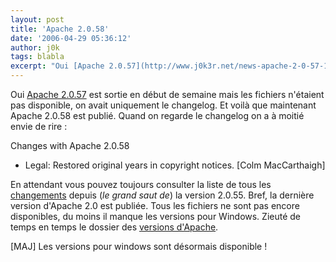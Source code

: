 ```yaml
---
layout: post
title: 'Apache 2.0.58'
date: '2006-04-29 05:36:12'
author: j0k
tags: blabla
excerpt: "Oui [Apache 2.0.57](http://www.j0k3r.net/news-apache-2-0-57-1250.html) est sortie en début de semaine mais les fichiers n'étaient pas disponible, on avait uniquement le changelog.     \nEt voilà que maintenant Apache 2.0.58 est publié. Quand on regarde le changelog on a à moitié envie de rire :  \n  \nChanges with Apache 2.0.58  \n *      …"
---
```


Oui [Apache 2.0.57](http://www.j0k3r.net/news-apache-2-0-57-1250.html) est sortie en début de semaine mais les fichiers n'étaient pas disponible, on avait uniquement le changelog.
Et voilà que maintenant Apache 2.0.58 est publié. Quand on regarde le changelog on a à moitié envie de rire :

Changes with Apache 2.0.58
 * Legal: Restored original years in copyright notices. [Colm MacCarthaigh]

En attendant vous pouvez toujours consulter la liste de tous les [changements](http://www.apache.org/dist/httpd/CHANGES_2.0.58) depuis (*le grand saut de*) la version 2.0.55. Bref, la dernière version d'Apache 2.0 est publiée. Tous les fichiers ne sont pas encore disponibles, du moins il manque les versions pour Windows. Zieuté de temps en temps le dossier des [versions d'Apache](http://www.apache.org/dist/httpd/).

[MAJ] Les versions pour windows sont désormais disponible !
